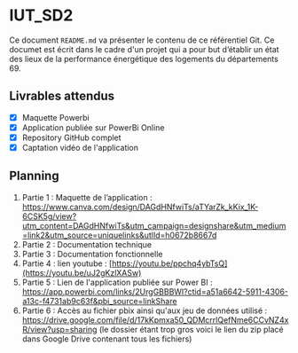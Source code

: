 # IUT_SD2

Ce document `README.md` va présenter le contenu de ce référentiel Git.
Ce documet est écrit dans le cadre d'un projet qui a pour but d’établir un état des lieux de la performance énergétique des logements du départements 69.

## Livrables attendus 

- [x] Maquette Powerbi
- [x] Application publiée sur PowerBi Online
- [x] Repository GitHub complet
- [x] Captation vidéo de l'application

## Planning

1. Partie 1 : Maquette de l’application : https://www.canva.com/design/DAGdHNfwiTs/aTYarZk_kKix_1K-6CSK5g/view?utm_content=DAGdHNfwiTs&utm_campaign=designshare&utm_medium=link2&utm_source=uniquelinks&utlId=h0672b8667d
2. Partie 2 : Documentation technique
3. Partie 3 : Documentation fonctionnelle
4. Partie 4 : lien youtube : [https://youtu.be/ppchq4ybTsQ](https://youtu.be/uJ2gKzlXASw)
5. Partie 5 : Lien de l'application publiée sur Power BI : https://app.powerbi.com/links/2UrgGBBBWl?ctid=a51a6642-5911-4306-a13c-f4731ab9c63f&pbi_source=linkShare
6. Partie 6 : Accès au fichier pbix ainsi qu'aux jeu de données utilisé : https://drive.google.com/file/d/17kKpmxa50_QDMcrrlQefNme6CCvNZ4xR/view?usp=sharing (le dossier étant trop gros voici le lien du zip placé dans Google Drive contenant tous les fichiers)

